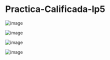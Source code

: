 # Practica-Calificada-lp5
![image](https://user-images.githubusercontent.com/111242554/184572818-4cf53e1a-14fe-4500-9524-64f23f76623b.png)

![image](https://user-images.githubusercontent.com/111242554/184572662-01f2b774-18bb-4f6e-bffd-a9b419a88e40.png)

![image](https://user-images.githubusercontent.com/111242554/184572705-e61a5f72-82f4-4a89-be98-838130f0b23e.png)


![image](https://user-images.githubusercontent.com/111242554/184572941-c9979789-2b11-40f2-a9a0-ee042205e668.png)
